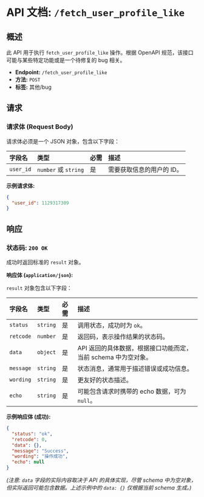 # API 文档: `/fetch_user_profile_like`

## 概述

此 API 用于执行 `fetch_user_profile_like` 操作。根据 OpenAPI 规范，该接口可能与某些特定功能或是一个待修复的 bug 相关。

- **Endpoint:** `/fetch_user_profile_like`
- **方法:** `POST`
- **标签:** 其他/bug

## 请求

### 请求体 (Request Body)

请求体必须是一个 JSON 对象，包含以下字段：

| 字段名   | 类型           | 必需 | 描述     |
| :------- | :------------- | :--- | :------- |
| `user_id` | `number` 或 `string` | 是   | 需要获取信息的用户的 ID。 |

**示例请求体:**

```json
{
  "user_id": 1129317309
}
```

## 响应

### 状态码: `200 OK`

成功时返回标准的 `result` 对象。

**响应体 (`application/json`):**

`result` 对象包含以下字段：

| 字段名    | 类型    | 必需 | 描述                                       |
| :-------- | :------ | :--- | :----------------------------------------- |
| `status`  | `string` | 是   | 调用状态，成功时为 `ok`。                  |
| `retcode` | `number` | 是   | 返回码，表示操作结果的状态码。             |
| `data`    | `object` | 是   | API 返回的具体数据，根据接口功能而定，当前 schema 中为空对象。 |
| `message` | `string` | 是   | 状态消息，通常用于描述错误或成功信息。     |
| `wording` | `string` | 是   | 更友好的状态描述。                         |
| `echo`    | `string` | 是   | 可能包含请求时携带的 echo 数据，可为 `null`。 |

**示例响应体 (成功):**

```json
{
  "status": "ok",
  "retcode": 0,
  "data": {},
  "message": "Success",
  "wording": "操作成功",
  "echo": null
}
```

*(注意: `data` 字段的实际内容取决于 API 的具体实现，尽管 schema 中为空对象，但实际返回可能包含数据。上述示例中的 `data: {}` 仅根据当前 schema 生成。)*
